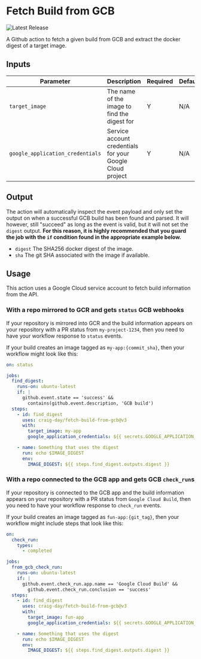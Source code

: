 # Fetch Build from GCB

![Latest Release](https://img.shields.io/github/v/release/craig-day/fetch-build-from-gcb?label=Latest%20Release)

A Github action to fetch a given build from GCB and extract the docker digest of a target image.

## Inputs

| Parameter                        | Description                                               | Required | Default |
| -------------------------------- | --------------------------------------------------------- | -------- | ------- |
| `target_image`                   | The name of the image to find the digest for              | Y        | N/A     |
| `google_application_credentials` | Service account credentials for your Google Cloud project | Y        | N/A     |

## Output

The action will automatically inspect the event payload and only set the output on when a successful
GCB build has been found and parsed. It will however, still "succeed" as long as the event is valid,
but it will not set the `digest` output. **For this reason, it is highly recommended that you guard
the job with the `if` condition found in the appropriate example below.**

- `digest` The SHA256 docker digest of the image.
- `sha` The git SHA associated with the image if available.

## Usage

This action uses a Google Cloud service account to fetch build information from the API.

### With a repo mirrored to GCR and gets `status` GCB webhooks

If your repository is mirrored into GCR and the build information appears on your repository with
a PR status from `my-project-1234`, then you need to have your workflow response to `status` events.

If your build creates an image tagged as `my-app:{commit_sha}`, then your workflow might look like
this:

```yaml
on: status

jobs:
  find_digest:
    runs-on: ubuntu-latest
    if: |
      github.event.state == 'success' &&
        contains(github.event.description, 'GCB build')
  steps:
    - id: find_digest
      uses: craig-day/fetch-build-from-gcb@v3
      with:
        target_image: my-app
        google_application_credentials: ${{ secrets.GOOGLE_APPLICATION_CREDENTIALS }}

    - name: Something that uses the digest
      run: echo $IMAGE_DIGEST
      env:
        IMAGE_DIGEST: ${{ steps.find_digest.outputs.digest }}
```

### With a repo connected to the GCB app and gets GCB `check_run`s

If your repository is connected to the GCB app and the build information appears on your repository
with a PR status from `Google Cloud Build`, then you need to have your workflow response to
`check_run` events.

If your build creates an image tagged as `fun-app:{git_tag}`, then your workflow might include steps
that look like this:

```yaml
on:
  check_run:
    types:
      - completed

jobs:
  from_gcb_check_run:
    runs-on: ubuntu-latest
    if: |
      github.event.check_run.app.name == 'Google Cloud Build' &&
        github.event.check_run.conclusion == 'success'
  steps:
    - id: find_digest
      uses: craig-day/fetch-build-from-gcb@v3
      with:
        target_image: fun-app
        google_application_credentials: ${{ secrets.GOOGLE_APPLICATION_CREDENTIALS }}

    - name: Something that uses the digest
      run: echo $IMAGE_DIGEST
      env:
        IMAGE_DIGEST: ${{ steps.find_digest.outputs.digest }}
```

